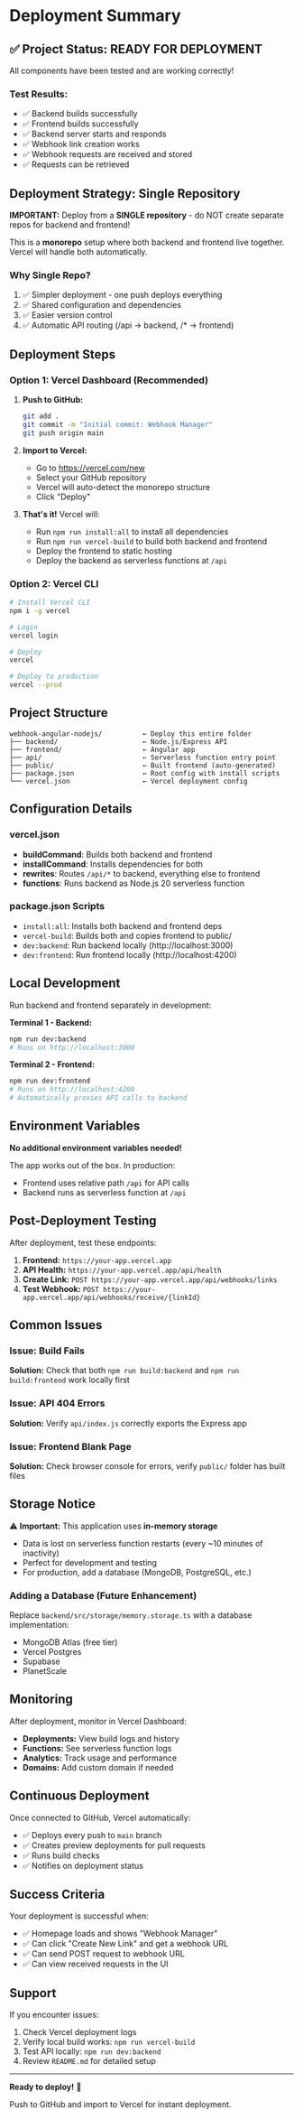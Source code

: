 # Deployment Summary

## ✅ Project Status: READY FOR DEPLOYMENT

All components have been tested and are working correctly!

### Test Results:
- ✅ Backend builds successfully
- ✅ Frontend builds successfully
- ✅ Backend server starts and responds
- ✅ Webhook link creation works
- ✅ Webhook requests are received and stored
- ✅ Requests can be retrieved

## Deployment Strategy: Single Repository

**IMPORTANT:** Deploy from a **SINGLE repository** - do NOT create separate repos for backend and frontend!

This is a **monorepo** setup where both backend and frontend live together. Vercel will handle both automatically.

### Why Single Repo?
1. ✅ Simpler deployment - one push deploys everything
2. ✅ Shared configuration and dependencies
3. ✅ Easier version control
4. ✅ Automatic API routing (/api → backend, /* → frontend)

## Deployment Steps

### Option 1: Vercel Dashboard (Recommended)

1. **Push to GitHub:**
   ```bash
   git add .
   git commit -m "Initial commit: Webhook Manager"
   git push origin main
   ```

2. **Import to Vercel:**
   - Go to https://vercel.com/new
   - Select your GitHub repository
   - Vercel will auto-detect the monorepo structure
   - Click "Deploy"

3. **That's it!** Vercel will:
   - Run `npm run install:all` to install all dependencies
   - Run `npm run vercel-build` to build both backend and frontend
   - Deploy the frontend to static hosting
   - Deploy the backend as serverless functions at `/api`

### Option 2: Vercel CLI

```bash
# Install Vercel CLI
npm i -g vercel

# Login
vercel login

# Deploy
vercel

# Deploy to production
vercel --prod
```

## Project Structure

```
webhook-angular-nodejs/          ← Deploy this entire folder
├── backend/                     ← Node.js/Express API
├── frontend/                    ← Angular app
├── api/                         ← Serverless function entry point
├── public/                      ← Built frontend (auto-generated)
├── package.json                 ← Root config with install scripts
└── vercel.json                  ← Vercel deployment config
```

## Configuration Details

### vercel.json
- **buildCommand**: Builds both backend and frontend
- **installCommand**: Installs dependencies for both
- **rewrites**: Routes `/api/*` to backend, everything else to frontend
- **functions**: Runs backend as Node.js 20 serverless function

### package.json Scripts
- `install:all`: Installs both backend and frontend deps
- `vercel-build`: Builds both and copies frontend to public/
- `dev:backend`: Run backend locally (http://localhost:3000)
- `dev:frontend`: Run frontend locally (http://localhost:4200)

## Local Development

Run backend and frontend separately in development:

**Terminal 1 - Backend:**
```bash
npm run dev:backend
# Runs on http://localhost:3000
```

**Terminal 2 - Frontend:**
```bash
npm run dev:frontend
# Runs on http://localhost:4200
# Automatically proxies API calls to backend
```

## Environment Variables

**No additional environment variables needed!**

The app works out of the box. In production:
- Frontend uses relative path `/api` for API calls
- Backend runs as serverless function at `/api`

## Post-Deployment Testing

After deployment, test these endpoints:

1. **Frontend:** `https://your-app.vercel.app`
2. **API Health:** `https://your-app.vercel.app/api/health`
3. **Create Link:** `POST https://your-app.vercel.app/api/webhooks/links`
4. **Test Webhook:** `POST https://your-app.vercel.app/api/webhooks/receive/{linkId}`

## Common Issues

### Issue: Build Fails
**Solution:** Check that both `npm run build:backend` and `npm run build:frontend` work locally first

### Issue: API 404 Errors
**Solution:** Verify `api/index.js` correctly exports the Express app

### Issue: Frontend Blank Page
**Solution:** Check browser console for errors, verify `public/` folder has built files

## Storage Notice

⚠️ **Important:** This application uses **in-memory storage**

- Data is lost on serverless function restarts (every ~10 minutes of inactivity)
- Perfect for development and testing
- For production, add a database (MongoDB, PostgreSQL, etc.)

### Adding a Database (Future Enhancement)

Replace `backend/src/storage/memory.storage.ts` with a database implementation:
- MongoDB Atlas (free tier)
- Vercel Postgres
- Supabase
- PlanetScale

## Monitoring

After deployment, monitor in Vercel Dashboard:
- **Deployments:** View build logs and history
- **Functions:** See serverless function logs
- **Analytics:** Track usage and performance
- **Domains:** Add custom domain if needed

## Continuous Deployment

Once connected to GitHub, Vercel automatically:
- ✅ Deploys every push to `main` branch
- ✅ Creates preview deployments for pull requests
- ✅ Runs build checks
- ✅ Notifies on deployment status

## Success Criteria

Your deployment is successful when:
- ✅ Homepage loads and shows "Webhook Manager"
- ✅ Can click "Create New Link" and get a webhook URL
- ✅ Can send POST request to webhook URL
- ✅ Can view received requests in the UI

## Support

If you encounter issues:
1. Check Vercel deployment logs
2. Verify local build works: `npm run vercel-build`
3. Test API locally: `npm run dev:backend`
4. Review `README.md` for detailed setup

---

**Ready to deploy!** 🚀

Push to GitHub and import to Vercel for instant deployment.
